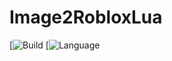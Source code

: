 # Image2RobloxLua
[![Build](https://img.shields.io/badge/Build-1.0-green)
[![Language](https://img.shields.io/badge/Language-Python%203.7.4-orange)
